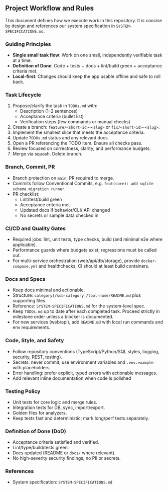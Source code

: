 ## Project Workflow and Rules

This document defines how we execute work in this repository. It is concise by design and references our system specification in `SYSTEM-SPECIFICATIONS.md`.

### Guiding Principles
- **Single small task flow**: Work on one small, independently verifiable task at a time.
- **Definition of Done**: Code + tests + docs + lint/build green + acceptance criteria met.
- **Local-first**: Changes should keep the app usable offline and safe to roll back.

### Task Lifecycle
1. Propose/clarify the task in `TODOs.md` with:
   - Description (1–2 sentences)
   - Acceptance criteria (bullet list)
   - Verification steps (few commands or manual checks)
2. Create a branch: `feature/<short-id>-<slug>` or `fix/<short-id>-<slug>`.
3. Implement the smallest slice that meets the acceptance criteria.
4. Update `TODOs.md` status and any relevant docs.
5. Open a PR referencing the TODO item. Ensure all checks pass.
6. Review focused on correctness, clarity, and performance budgets.
7. Merge via squash. Delete branch.

### Branch, Commit, PR
- Branch protection on `main`; PR required to merge.
- Commits follow Conventional Commits, e.g. `feat(core): add sqlite schema migration runner`.
- PR checklist:
  - Lint/test/build green
  - Acceptance criteria met
  - Updated docs if behavior/CLI/ API changed
  - No secrets or sample data checked in

### CI/CD and Quality Gates
- Required jobs: lint, unit tests, type checks, build (and minimal e2e where applicable).
- Performance guards where budgets exist; regressions must be called out.
 - For multi-service orchestration (web/api/db/storage), provide `docker-compose.yml` and healthchecks; CI should at least build containers.

### Docs and Specs
- Keep docs minimal and actionable.
- Structure: `category[/sub-category]/tool-name/README.md` plus supporting files.
- Reference: `SYSTEM-SPECIFICATIONS.md` for the system-level spec.
- Keep `TODOs.md` up to date after each completed task. Proceed strictly in milestone order unless a blocker is documented.
 - For new services (web/api), add `README.md` with local run commands and env requirements.

### Code, Style, and Safety
- Follow repository conventions (TypeScript/Python/SQL styles, logging, security, REST, testing).
- Secrets: never commit; use environment variables and `.env.example` with placeholders.
- Error handling: prefer explicit, typed errors with actionable messages.
- Add relevant inline documentation when code is polished

### Testing Policy
- Unit tests for core logic and merge rules.
- Integration tests for DB, sync, import/export.
- Golden files for analyzers.
- Keep tests fast and deterministic; mark long/perf tests separately.

### Definition of Done (DoD)
- Acceptance criteria satisfied and verified.
- Lint/type/build/tests green.
- Docs updated (README or `docs/` where relevant).
- No high-severity security findings; no PII or secrets.

### References
- System specification: `SYSTEM-SPECIFICATIONS.md`


